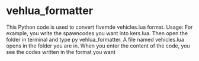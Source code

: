 # vehlua_formatter
This Python code is used to convert fivemde vehicles.lua format.  Usage: For example, you write the spawncodes you want into kers.lua. Then open the folder in terminal and type py vehlua_formatter. A file named vehicles.lua opens in the folder you are in. When you enter the content of the code, you see the codes written in the format you want
